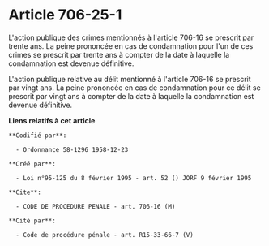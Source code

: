 # Article 706-25-1

L'action publique des crimes mentionnés à l'article 706-16 se prescrit par trente ans. La peine prononcée en cas de
condamnation pour l'un de ces crimes se prescrit par trente ans à compter de la date à laquelle la condamnation est devenue
définitive.

L'action publique relative au délit mentionné à l'article 706-16 se prescrit par vingt ans. La peine prononcée en cas de
condamnation pour ce délit se prescrit par vingt ans à compter de la date à laquelle la condamnation est devenue définitive.

**Liens relatifs à cet article**

	**Codifié par**:

	  - Ordonnance 58-1296 1958-12-23

	**Créé par**:

	  - Loi n°95-125 du 8 février 1995 - art. 52 () JORF 9 février 1995

	**Cite**:

	  - CODE DE PROCEDURE PENALE - art. 706-16 (M)

	**Cité par**:

	  - Code de procédure pénale - art. R15-33-66-7 (V)
